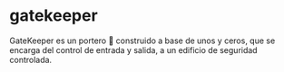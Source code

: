 # gatekeeper
GateKeeper es un portero 🤖 construido a base de unos y ceros, que se encarga del control de entrada y salida, a un edificio de seguridad controlada.
